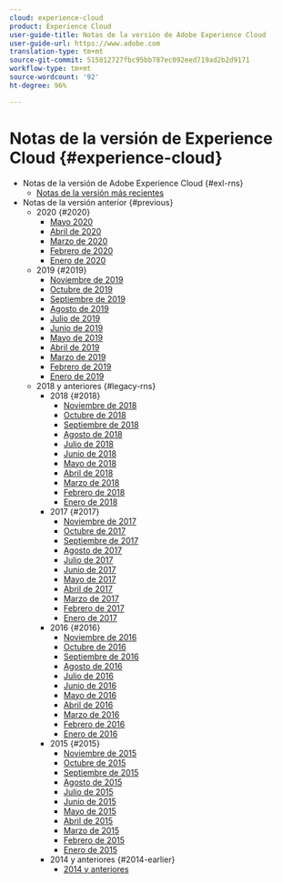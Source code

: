 ```yaml
---
cloud: experience-cloud
product: Experience Cloud
user-guide-title: Notas de la versión de Adobe Experience Cloud
user-guide-url: https://www.adobe.com
translation-type: tm+mt
source-git-commit: 515812727fbc95bb787ec092eed719ad2b2d9171
workflow-type: tm+mt
source-wordcount: '92'
ht-degree: 96%

---
```



# Notas de la versión de Experience Cloud {#experience-cloud}

+ Notas de la versión de Adobe Experience Cloud {#exl-rns}
   + [Notas de la versión más recientes](current.md)
+ Notas de la versión anterior {#previous}
   + 2020 {#2020}
      + [Mayo 2020](c-legacy-releases/2020/05212020.md)
      + [Abril de 2020](c-legacy-releases/2020/04162020.md)
      + [Marzo de 2020](c-legacy-releases/2020/03122020.md)
      + [Febrero de 2020](c-legacy-releases/2020/02202020.md)
      + [Enero de 2020](c-legacy-releases/2020/01162020.md)
   + 2019 {#2019}
      + [Noviembre de 2019](c-legacy-releases/2019/10312019.md)
      + [Octubre de 2019](c-legacy-releases/2019/10102019.md)
      + [Septiembre de 2019](c-legacy-releases/2019/09122019.md)
      + [Agosto de 2019](c-legacy-releases/2019/08082019.md)
      + [Julio de 2019](c-legacy-releases/2019/07182019.md)
      + [Junio de 2019](c-legacy-releases/2019/06132019.md)
      + [Mayo de 2019](c-legacy-releases/2019/05092019.md)
      + [Abril de 2019](c-legacy-releases/2019/04112019.md)
      + [Marzo de 2019](c-legacy-releases/2019/03072019.md)
      + [Febrero de 2019](c-legacy-releases/2019/02072019.md)
      + [Enero de 2019](c-legacy-releases/2019/01172019.md)
   + 2018 y anteriores {#legacy-rns}
      + 2018 {#2018}
         + [Noviembre de 2018](c-legacy-releases/2018/11012018.md)
         + [Octubre de 2018](c-legacy-releases/2018/10112018.md)
         + [Septiembre de 2018](c-legacy-releases/2018/09132018.md)
         + [Agosto de 2018](c-legacy-releases/2018/08092018.md)
         + [Julio de 2018](c-legacy-releases/2018/07192018.md)
         + [Junio de 2018](c-legacy-releases/2018/06142018.md)
         + [Mayo de 2018](c-legacy-releases/2018/05102018.md)
         + [Abril de 2018](c-legacy-releases/2018/04122018.md)
         + [Marzo de 2018](c-legacy-releases/2018/03082018.md)
         + [Febrero de 2018](c-legacy-releases/2018/02082018.md)
         + [Enero de 2018](c-legacy-releases/2018/01182018.md)
      + 2017 {#2017}
         + [Noviembre de 2017](c-legacy-releases/2017/11092017.md)
         + [Octubre de 2017](c-legacy-releases/2017/10262017.md)
         + [Septiembre de 2017](c-legacy-releases/2017/09212017.md)
         + [Agosto de 2017](c-legacy-releases/2017/08172017.md)
         + [Julio de 2017](c-legacy-releases/2017/07202017.md)
         + [Junio de 2017](c-legacy-releases/2017/06082017.md)
         + [Mayo de 2017](c-legacy-releases/2017/05182017.md)
         + [Abril de 2017](c-legacy-releases/2017/04202017.md)
         + [Marzo de 2017](c-legacy-releases/2017/03092017.md)
         + [Febrero de 2017](c-legacy-releases/2017/02162017.md)
         + [Enero de 2017](c-legacy-releases/2017/01192017.md)
      + 2016 {#2016}
         + [Noviembre de 2016](c-legacy-releases/2016/11102016.md)
         + [Octubre de 2016](c-legacy-releases/2016/10202016.md)
         + [Septiembre de 2016](c-legacy-releases/2016/09152016.md)
         + [Agosto de 2016](c-legacy-releases/2016/08182016.md)
         + [Julio de 2016](c-legacy-releases/2016/07212016.md)
         + [Junio de 2016](c-legacy-releases/2016/06162016.md)
         + [Mayo de 2016](c-legacy-releases/2016/05192016.md)
         + [Abril de 2016](c-legacy-releases/2016/04212016.md)
         + [Marzo de 2016](c-legacy-releases/2016/03172016.md)
         + [Febrero de 2016](c-legacy-releases/2016/02182016.md)
         + [Enero de 2016](c-legacy-releases/2016/01212016.md)
      + 2015 {#2015}
         + [Noviembre de 2015](c-legacy-releases/2015/11052015.md)
         + [Octubre de 2015](c-legacy-releases/2015/10152015.md)
         + [Septiembre de 2015](c-legacy-releases/2015/09172015.md)
         + [Agosto de 2015](c-legacy-releases/2015/08202015.md)
         + [Julio de 2015](c-legacy-releases/2015/07162015.md)
         + [Junio de 2015](c-legacy-releases/2015/06182015.md)
         + [Mayo de 2015](c-legacy-releases/2015/05212015.md)
         + [Abril de 2015](c-legacy-releases/2015/04162015.md)
         + [Marzo de 2015](c-legacy-releases/2015/03192015.md)
         + [Febrero de 2015](c-legacy-releases/2015/02192015.md)
         + [Enero de 2015](c-legacy-releases/2015/01152015.md)
      + 2014 y anteriores {#2014-earlier}
         + [2014 y anteriores](c-legacy-releases/2014-earlier.md)